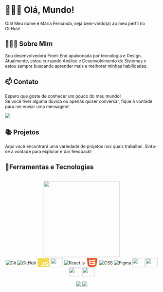 # 🖖🏽👾 Olá, Mundo!
Olá! Meu nome é Maria Fernanda, seja bem-vindo(a) ao meu perfil no GitHub!

## 👩🏽‍💻 Sobre Mim
Sou desenvolvedora Front-End apaixonada por tecnologia e Design.  <br> 
Atualmente, estou cursando Análise e Desenvolvimento de Sistemas e estou sempre buscando aprender mais e melhorar minhas habilidades.

## 📫 Contato
Espero que goste de conhecer um pouco do meu mundo!  <br> 
Se você tiver alguma dúvida ou apenas quiser conversar, fique à vontade para me enviar uma mensagem! 


<a href="https://www.linkedin.com/in/mafers" target="_blank"><img src="https://img.shields.io/badge/-LinkedIn-%230077B5?style=for-the-badge&logo=linkedin&logoColor=white" target="_blank"></a> 

## 📚 Projetos
Aqui você encontrará uma variedade de projetos nos quais trabalhei. Sinta-se à vontade para explorar e dar feedback!

## 🚀Ferramentas e Tecnologias
<div align="center"><br>

<img height="250" width="250"  src ="https://github.com/MaferRs/MaferRs/assets/90789503/040dde0d-1e01-4780-8a7f-ca3ad2c03422"/>
<br> 
<img align="center" alt="Git" height="30" width="40" src="https://cdn.jsdelivr.net/gh/devicons/devicon/icons/git/git-original.svg" />  
<img align="center" alt="GitHub" height="30" width="40"src="https://cdn.jsdelivr.net/gh/devicons/devicon/icons/github/github-original.svg" />
<img align="center" alt="Js" height="30" width="40" src="https://raw.githubusercontent.com/devicons/devicon/master/icons/javascript/javascript-plain.svg">
<img align="center" height="30" width="40" src="https://cdn.jsdelivr.net/gh/devicons/devicon@latest/icons/typescript/typescript-original.svg" />
<img align="center" alt="React.js" height="30" width="40"src="https://cdn.jsdelivr.net/gh/devicons/devicon/icons/react/react-original.svg" />       
<img align="center" alt="HTML" height="30" width="40" src="https://raw.githubusercontent.com/devicons/devicon/master/icons/html5/html5-original.svg">
<img align="center" alt="CSS" height="30" width="40" src="https://cdn.jsdelivr.net/gh/devicons/devicon/icons/css3/css3-original.svg" />     
<img align="center" alt="Figma" height="30" width="40" src="https://cdn.jsdelivr.net/gh/devicons/devicon/icons/figma/figma-original.svg" />
<img align="center" height="30" width="40" src="https://cdn.jsdelivr.net/gh/devicons/devicon@latest/icons/vitejs/vitejs-original.svg" />
<img align="center" height="30" width="40" src="https://cdn.jsdelivr.net/gh/devicons/devicon@latest/icons/vuejs/vuejs-original.svg" />
<img align="center" height="30" width="40"src="https://cdn.jsdelivr.net/gh/devicons/devicon@latest/icons/graphql/graphql-plain.svg" />
<img align="center" height="30" width="40" src="https://cdn.jsdelivr.net/gh/devicons/devicon@latest/icons/axios/axios-plain.svg" />

<div align="center">
  <br> 

  <a href="https://github.com/MaferRs">
  <img height="160em" src="https://github-readme-stats.vercel.app/api?username=MaferRs&show_icons=true&theme=dracula&include_all_commits=true&count_private=true"/>
  <img height="160em" src="https://github-readme-stats.vercel.app/api/top-langs/?username=MaferRs&layout=compact&langs_count=7&theme=dracula"/>
</div>
</div>
